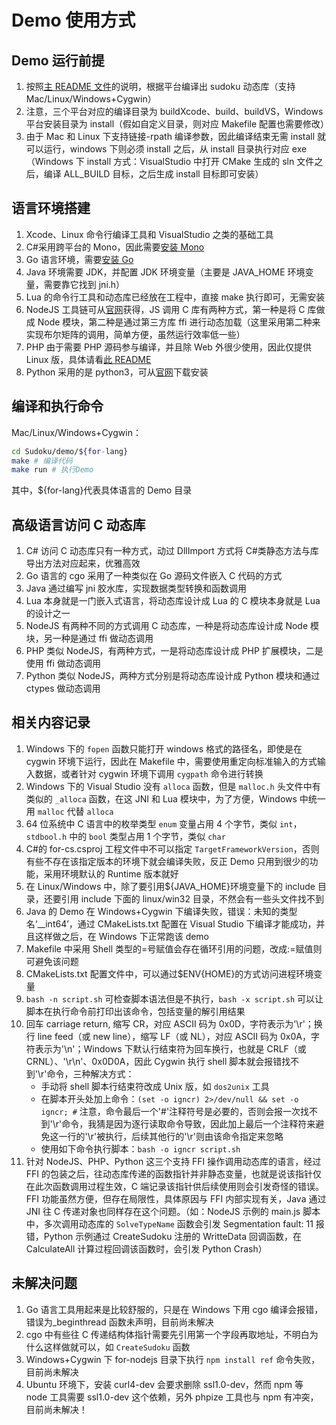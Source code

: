 # Demo 使用方式

## Demo 运行前提

1. 按照[主 README 文件](../README.md)的说明，根据平台编译出 sudoku 动态库（支持 Mac/Linux/Windows+Cygwin）
2. 注意，三个平台对应的编译目录为 buildXcode、build、buildVS，Windows 平台安装目录为 install（假如自定义目录，则对应 Makefile 配置也需要修改）
3. 由于 Mac 和 Linux 下支持链接-rpath 编译参数，因此编译结束无需 install 就可以运行，windows 下则必须 install 之后，从 install 目录执行对应 exe（Windows 下 install 方式：VisualStudio 中打开 CMake 生成的 sln 文件之后，编译 ALL_BUILD 目标，之后生成 install 目标即可安装）

## 语言环境搭建

1. Xcode、Linux 命令行编译工具和 VisualStudio 之类的基础工具
2. C#采用跨平台的 Mono，因此需要[安装 Mono](https://www.mono-project.com)
3. Go 语言环境，需要[安装 Go](https://golang.org)
4. Java 环境需要 JDK，并配置 JDK 环境变量（主要是 JAVA_HOME 环境变量，需要靠它找到 jni.h）
5. Lua 的命令行工具和动态库已经放在工程中，直接 make 执行即可，无需安装
6. NodeJS 工具链可从[官网](https://nodejs.org/en/)获得，JS 调用 C 库有两种方式，第一种是将 C 库做成 Node 模块，第二种是通过第三方库 ffi 进行动态加载（这里采用第二种来实现布尔矩阵的调用，简单方便，虽然运行效率低一些）
7. PHP 由于需要 PHP 源码参与编译，并且除 Web 外很少使用，因此仅提供 Linux 版，具体请看[此 README](./for-php/README.md)
8. Python 采用的是 python3，可从[官网](https://www.python.org)下载安装

## 编译和执行命令

Mac/Linux/Windows+Cygwin：

```bash
cd Sudoku/demo/${for-lang}
make # 编译代码
make run # 执行Demo
```

其中，\${for-lang}代表具体语言的 Demo 目录

## 高级语言访问 C 动态库

1. C# 访问 C 动态库只有一种方式，动过 DllImport 方式将 C#类静态方法与库导出方法对应起来，优雅高效
2. Go 语言的 cgo 采用了一种类似在 Go 源码文件嵌入 C 代码的方式
3. Java 通过编写 jni 胶水库，实现数据类型转换和函数调用
4. Lua 本身就是一门嵌入式语言，将动态库设计成 Lua 的 C 模块本身就是 Lua 的设计之一
5. NodeJS 有两种不同的方式调用 C 动态库，一种是将动态库设计成 Node 模块，另一种是通过 ffi 做动态调用
6. PHP 类似 NodeJS，有两种方式，一是将动态库设计成 PHP 扩展模块，二是使用 ffi 做动态调用
7. Python 类似 NodeJS，两种方式分别是将动态库设计成 Python 模块和通过 ctypes 做动态调用

## 相关内容记录

1. Windows 下的 `fopen` 函数只能打开 windows 格式的路径名，即使是在 cygwin 环境下运行，因此在 Makefile 中，需要使用重定向标准输入的方式输入数据，或者针对 cygwin 环境下调用 `cygpath` 命令进行转换
2. Windows 下的 Visual Studio 没有 `alloca` 函数，但是 `malloc.h` 头文件中有类似的 `_alloca` 函数，在这 JNI 和 Lua 模块中，为了方便，Windows 中统一用 `malloc` 代替 `alloca`
3. 64 位系统中 C 语言中的枚举类型 `enum` 变量占用 4 个字节，类似 `int`，`stdbool.h` 中的 `bool` 类型占用 1 个字节，类似 `char`
4. C#的 for-cs.csproj 工程文件中不可以指定 `TargetFrameworkVersion`，否则有些不存在该指定版本的环境下就会编译失败，反正 Demo 只用到很少的功能，采用环境默认的 Runtime 版本就好
5. 在 Linux/Windows 中，除了要引用\${JAVA_HOME}环境变量下的 include 目录，还要引用 include 下面的 linux/win32 目录，不然会有一些头文件找不到
6. Java 的 Demo 在 Windows+Cygwin 下编译失败，错误：未知的类型名‘\_\_int64’，通过 CMakeLists.txt 配置在 Visual Studio 下编译才能成功，并且这样做之后，在 Windows 下正常跑该 demo
7. Makefile 中采用 Shell 类型的=号赋值会存在循环引用的问题，改成:=赋值则可避免该问题
8. CMakeLists.txt 配置文件中，可以通过\$ENV{HOME}的方式访问进程环境变量
9. `bash -n script.sh` 可检查脚本语法但是不执行，`bash -x script.sh` 可以让脚本在执行命令前打印出该命令，包括变量的解引用结果
10. 回车 carriage return, 缩写 CR，对应 ASCII 码为 0x0D，字符表示为'\r'；换行 line feed（或 new line），缩写 LF（或 NL），对应 ASCII 码为 0x0A，字符表示为'\n'；Windows 下默认行结束符为回车换行，也就是 CRLF（或 CRNL）、'\r\n'、0x0D0A，因此 Cygwin 执行 shell 脚本就会报错找不到'\r'命令，三种解决方式：
    - 手动将 shell 脚本行结束符改成 Unix 版，如 `dos2unix` 工具
    - 在脚本开头处加上命令：`(set -o igncr) 2>/dev/null && set -o igncr; #` 注意，命令最后一个'#'注释符号是必要的，否则会报一次找不到'\r'命令，我猜是因为逐行读取命令导致，因此加上最后一个注释符来避免这一行的'\r'被执行，后续其他行的'\r'则由该命令指定来忽略
    - 使用如下命令执行脚本：`bash -o igncr script.sh`
11. 针对 NodeJS、PHP、Python 这三个支持 FFI 操作调用动态库的语言，经过 FFI 的包装之后，往动态库传递的函数指针并非静态变量，也就是说该指针仅在此次函数调用过程生效，C 端记录该指针供后续使用则会引发奇怪的错误。FFI 功能虽然方便，但存在局限性，具体原因与 FFI 内部实现有关，Java 通过 JNI 往 C 传递对象也同样存在这个问题。（如：NodeJS 示例的 main.js 脚本中，多次调用动态库的 `SolveTypeName` 函数会引发 Segmentation fault: 11 报错，Python 示例通过 CreateSudoku 注册的 WritteData 回调函数，在 CalculateAll 计算过程回调该函数时，会引发 Python Crash）

## 未解决问题

1. Go 语言工具用起来是比较舒服的，只是在 Windows 下用 cgo 编译会报错，错误为\_beginthread 函数未声明，目前尚未解决
2. cgo 中有些往 C 传递结构体指针需要先引用第一个字段再取地址，不明白为什么这样做就可以，如 `CreateSudoku` 函数
3. Windows+Cygwin 下 for-nodejs 目录下执行 `npm install ref` 命令失败，目前尚未解决
4. Ubuntu 环境下，安装 curl4-dev 会要求删除 ssl1.0-dev，然而 npm 等 node 工具需要 ssl1.0-dev 这个依赖，另外 phpize 工具也与 npm 有冲突，目前尚未解决！
